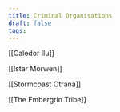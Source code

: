 ```yaml
---
title: Criminal Organisations
draft: false
tags:
---
```

[[Caledor Ilu]]

[[Istar Morwen]]

[[Stormcoast Otrana]]

[[The Embergrin Tribe]]
